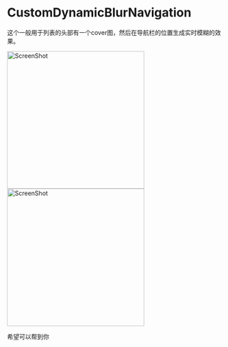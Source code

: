 # CustomDynamicBlurNavigation


这个一般用于列表的头部有一个cover图，然后在导航栏的位置生成实时模糊的效果。

<img alt="ScreenShot" src="https://github.com/howeguo/CustomDynamicBlurNavigation/TUCustomDynamicBlurNavigation/blob/master/1.gif?raw=true" width="320px"/>
<img alt="ScreenShot" src="https://github.com/howeguo/CustomDynamicBlurNavigation/TUCustomDynamicBlurNavigation/blob/master/1.gif?raw=true" width="320px"/>


希望可以帮到你
